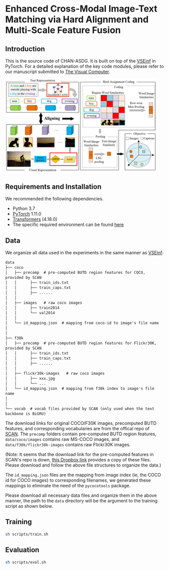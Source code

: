 # Enhanced Cross-Modal Image-Text Matching via Hard Alignment and Multi-Scale Feature Fusion

## Introduction

This is the source code of CHAN-ASDG. It is built on top of the [VSEinf](https://github.com/woodfrog/vse_infty) in PyTorch. For a detailed explanation of the key code modules, please refer to our manuscript submitted to [The Visual Computer](https://link.springer.com/journal/371).

<img src="docs/img/framework.png" width="95%">

## Requirements and Installation

We recommended the following dependencies.

* Python 3.7
* [PyTorch](http://pytorch.org/) 1.11.0
* [Transformers](https://github.com/huggingface/transformers) (4.18.0)
* The specific required environment can be found [here](requirements.txt)

## Data

We organize all data used in the experiments in the same manner as [VSEinf](https://github.com/woodfrog/vse_infty):

```
data
├── coco
│   ├── precomp  # pre-computed BUTD region features for COCO, provided by SCAN
│   │      ├── train_ids.txt
│   │      ├── train_caps.txt
│   │      ├── ......
│   │
│   ├── images   # raw coco images
│   │      ├── train2014
│   │      └── val2014
│   │
│   └── id_mapping.json  # mapping from coco-id to image's file name
│   
│
├── f30k
│   ├── precomp  # pre-computed BUTD region features for Flickr30K, provided by SCAN
│   │      ├── train_ids.txt
│   │      ├── train_caps.txt
│   │      ├── ......
│   │
│   ├── flickr30k-images   # raw coco images
│   │      ├── xxx.jpg
│   │      └── ...
│   └── id_mapping.json  # mapping from f30k index to image's file name
│
│
└── vocab  # vocab files provided by SCAN (only used when the text backbone is BiGRU)
```

The download links for original COCO/F30K images, precomputed BUTD features, and corresponding vocabularies are from the offical repo of [SCAN](https://github.com/kuanghuei/SCAN#download-data). The ```precomp``` folders contain pre-computed BUTD region features, ```data/coco/images``` contains raw MS-COCO images, and ```data/f30k/flickr30k-images``` contains raw Flickr30K images. 

(Note: It seems that the download link for the pre-computed features in SCAN's repo is down, [this Dropbox link](https://www.dropbox.com/sh/qp3fw9hqegpm914/AAC3D3kqkh5i4cgZOfVmlWCDa?dl=0) provides a copy of these files. Please download and follow the above file structures to organize the data.)

The ```id_mapping.json``` files are the mapping from image index (ie, the COCO id for COCO images) to corresponding filenames, we generated these mappings to eliminate the need of the ```pycocotools``` package. 

Please download all necessary data files and organize them in the above manner, the path to the ```data``` directory will be the argument to the training script as shown below.

## Training

```bash
sh scripts/train.sh
```

## Evaluation

```bash
sh scripts/eval.sh
```

